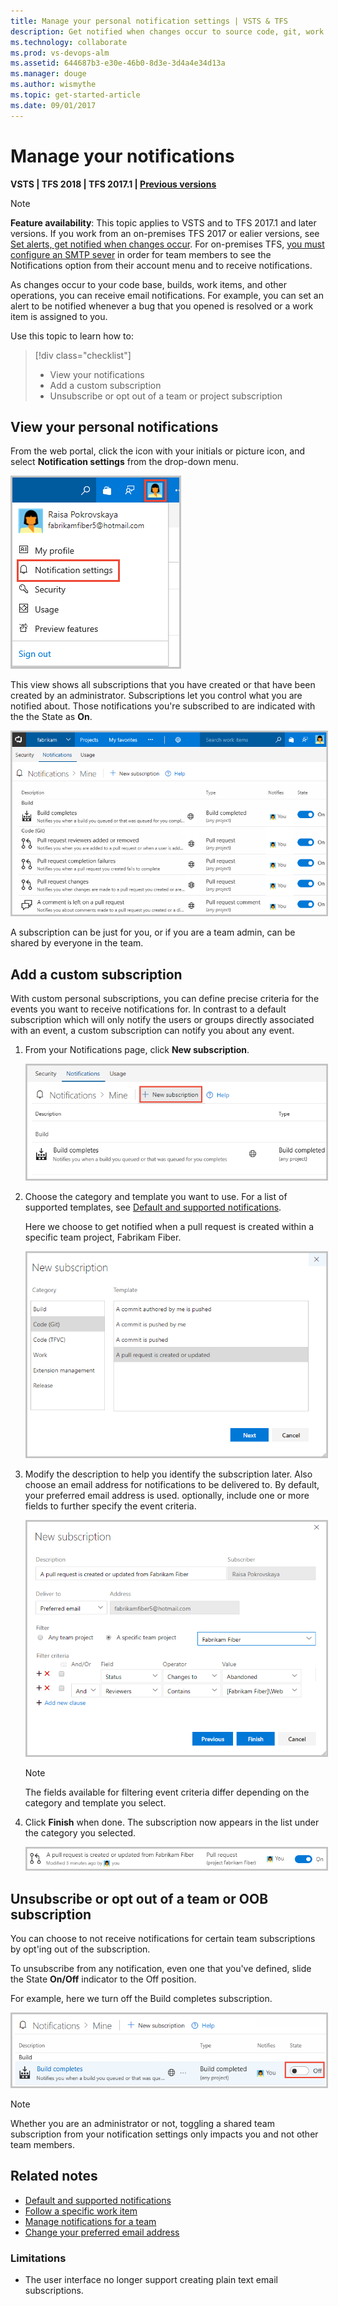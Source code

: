 ```yaml
---
title: Manage your personal notification settings | VSTS & TFS
description: Get notified when changes occur to source code, git, work items, and builds when using Visual Studio Team Services (VSTS) and Team Foundation Server (TFS)
ms.technology: collaborate
ms.prod: vs-devops-alm
ms.assetid: 644687b3-e30e-46b0-8d3e-3d4a4e34d13a
ms.manager: douge
ms.author: wismythe
ms.topic: get-started-article
ms.date: 09/01/2017
---
```



# Manage your notifications

<b>VSTS | TFS 2018 | TFS 2017.1 | [Previous versions](../work/track/alerts-and-notifications.md)</b> 

>[!NOTE]  
>**Feature availability**: This topic applies to VSTS and to TFS 2017.1 and later versions. If you work from an on-premises TFS 2017 or ealier versions, see [Set alerts, get notified when changes occur](../work/track/alerts-and-notifications.md). For on-premises TFS, [you must configure an SMTP sever](../tfs-server/admin/setup-customize-alerts.md) in order for team members to see the Notifications option from their account menu and to  receive notifications. 
 
As changes occur to your code base, builds, work items, and other operations, you can receive email notifications. For example, you can set an alert to be notified whenever a bug that you opened is resolved or a work item is assigned to you. 

Use this topic to learn how to:

> [!div class="checklist"]   
> * View your notifications    
> * Add a custom subscription      
> * Unsubscribe or opt out of a team or project subscription   


## View your personal notifications 

From the web portal, click the icon with your initials or picture icon, and select **Notification settings** from the drop-down menu. 

<img src="_img/unsubscribe-open-notification-settings.png" alt="Open personal notification settings" style="border: 2px solid #C3C3C3;" />

This view shows all subscriptions that you have created or that have been created by an administrator. Subscriptions let you control what you are notified about. Those notifications you're subscribed to are indicated with the the State as **On**. 

<img src="_img/unsubscribe-personal-notifications.png" alt="Personal notification subscriptions" style="border: 2px solid #C3C3C3;" />

A subscription can be just for you, or if you are a team admin, can be shared by everyone in the team. 

## Add a custom subscription

With custom personal subscriptions, you can define precise criteria for the events you want to receive notifications for. In contrast to a default subscription which will only notify the users or groups directly associated with an event, a custom subscription can notify you about any event. 

1. From your Notifications page, click **New subscription**. 

	<img src="_img/manage-personal-notifications-new-subscription.png" alt="Open the new subscription dialog" style="border: 2px solid #C3C3C3;" />

2. Choose the category and template you want to use. For a list of supported templates, see [Default and supported notifications](oob-built-in-notifications.md).

	Here we choose to get notified when a pull request is created within a specific team project, Fabrikam Fiber.   

	<img src="_img/manage-personal-notifications-new-subscription-dialog.png" alt="New subscription dialog" style="border: 2px solid #C3C3C3;" />

3. Modify the description to help you identify the subscription later. Also choose an email address for notifications to be delivered to. By default, your preferred email address is used. optionally, include one or more fields to further specify the event criteria. 

	<img src="_img/manage-personal-notifications-complete-pull-request-subscription.png" alt="Updated subscription dialog with field criteria" style="border: 2px solid #C3C3C3;" />

	> [!NOTE]   
	> The fields available for filtering event criteria differ depending on the category and template you select.   

4. Click **Finish** when done. The subscription now appears in the list under the category you selected. 

	<img src="_img/manage-personal-notifications-subscription-added.png" alt="New subscription added" style="border: 2px solid #C3C3C3;" />


## Unsubscribe or opt out of a team or OOB subscription

You can choose to not receive notifications for certain team subscriptions by opt'ing out of the subscription.

To unsubscribe from any notification, even one that you've defined, slide the State **On/Off** indicator to the Off position. 
 
For example, here we turn off the Build completes subscription.   

<img src="_img/unsubscribe-from-build-completes.png" alt="Unsubscribe from Build completes subscription" style="border: 2px solid #C3C3C3;" />

>[!NOTE]  
>Whether you are an administrator or not, toggling a shared team subscription from your notification settings only impacts you and not other team members.



<!--- TFS 2017.1 settings 
To manage your notification settings, select the Notifications option under the profile menu:
	
![Access personal notifications settings via the profile menu](../collaborate/_img/personal-profile-menu.png)

Learn more about [team subscriptions](../collaborate/manage-team-notifications.md).

![Personal notification settings](../collaborate/_img/personal-notifications.png)

From this view, you can create, edit, disable, or delete custom subscriptions that you have created for yourself. You can also see shared team subscriptions.

## Create a subscription

1. From your Notifications, click **New**.
	
3. Select the type of activity you want to be notified about.
	
	![Select event category and template](../collaborate/_img/new-sub-page1.png)

4. Provide a description to help you identify the subscription later. Also choose an email address for notifications to be delivered to. By default, your preferred email address is used.

	![Select event category and template](../collaborate/_img/new-sub-description-and-delivery.png)

5. Choose whether you want to receive notifications about activity in all projects or only a specific project.

	![Select scope](../collaborate/_img/new-sub-scope.png)

6. Optionally configure additional filter criteria.

	![Select scope](../collaborate/_img/new-sub-filter-conditions.png)

7. Click **Finish** to save the new subscription.

## Opt out of a team subscription

You can choose to not receive notifications for certain team subscriptions by opt'ing out of the subscription.

1. Open your notifications settings from the profile menu.
	
	![Access personal notifications settings via the profile menu](../collaborate/_img/personal-profile-menu.png)

2. Find the team subscription in the shared subscriptions section.

	![Shared subscriptions list](../collaborate/_img/shared-sub.png)

3. Click the toggle to opt out of receiving notifications for this subscription.

    ![Opt'ed out of a shared sub](../collaborate/_img/shared-sub-opt-out.png)

-->

## Related notes

- [Default and supported notifications](oob-built-in-notifications.md)
- [Follow a specific work item](../collaborate/follow-work-items.md)  
- [Manage notifications for a team](../collaborate/manage-team-notifications.md)  
- [Change your preferred email address](change-email-address.md)  

### Limitations

* The user interface no longer support creating plain text email subscriptions.